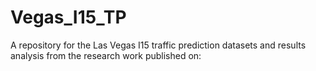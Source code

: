 # Vegas_I15_TP
A repository for the Las Vegas I15 traffic prediction datasets and results analysis from the research work published on: 
